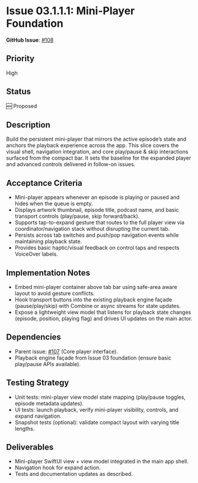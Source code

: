 # Issue 03.1.1.1: Mini-Player Foundation

**GitHub Issue**: [#108](https://github.com/ezigus/zpod/issues/108)

## Priority
High

## Status
🆕 Proposed

## Description
Build the persistent mini-player that mirrors the active episode’s state and anchors the playback experience across the app. This slice covers the visual shell, navigation integration, and core play/pause & skip interactions surfaced from the compact bar. It sets the baseline for the expanded player and advanced controls delivered in follow-on issues.

## Acceptance Criteria
- Mini-player appears whenever an episode is playing or paused and hides when the queue is empty.
- Displays artwork thumbnail, episode title, podcast name, and basic transport controls (play/pause, skip forward/back).
- Supports tap-to-expand gesture that routes to the full player view via coordinator/navigation stack without disrupting the current tab.
- Persists across tab switches and push/pop navigation events while maintaining playback state.
- Provides basic haptic/visual feedback on control taps and respects VoiceOver labels.

## Implementation Notes
- Embed mini-player container above tab bar using safe-area aware layout to avoid gesture conflicts.
- Hook transport buttons into the existing playback engine façade (pause/play/skip) with Combine or async streams for state updates.
- Expose a lightweight view model that listens for playback state changes (episode, position, playing flag) and drives UI updates on the main actor.

## Dependencies
- Parent issue: [#107](https://github.com/ezigus/zpod/issues/107) (Core player interface).
- Playback engine façade from Issue 03 foundation (ensure basic play/pause APIs available).

## Testing Strategy
- Unit tests: mini-player view model state mapping (play/pause toggles, episode metadata updates).
- UI tests: launch playback, verify mini-player visibility, controls, and expand navigation.
- Snapshot tests (optional): validate compact layout with varying title lengths.

## Deliverables
- Mini-player SwiftUI view + view model integrated in the main app shell.
- Navigation hook for expand action.
- Tests and documentation updates as described.
